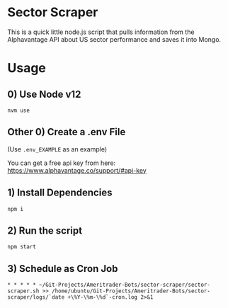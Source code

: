 # Sector Scraper

This is a quick little node.js script that pulls information from the Alphavantage API about US sector performance and saves it into Mongo.


# Usage

## 0) Use Node v12
```
nvm use
```

## Other 0) Create a .env File

(Use `.env_EXAMPLE` as an example)

You can get a free api key from here: https://www.alphavantage.co/support/#api-key


## 1) Install Dependencies
```
npm i
```


## 2) Run the script
```
npm start
```

## 3) Schedule as Cron Job
```
* * * * * ~/Git-Projects/Ameritrader-Bots/sector-scraper/sector-scraper.sh >> /home/ubuntu/Git-Projects/Ameritrader-Bots/sector-scraper/logs/`date +\%Y-\%m-\%d`-cron.log 2>&1
```
